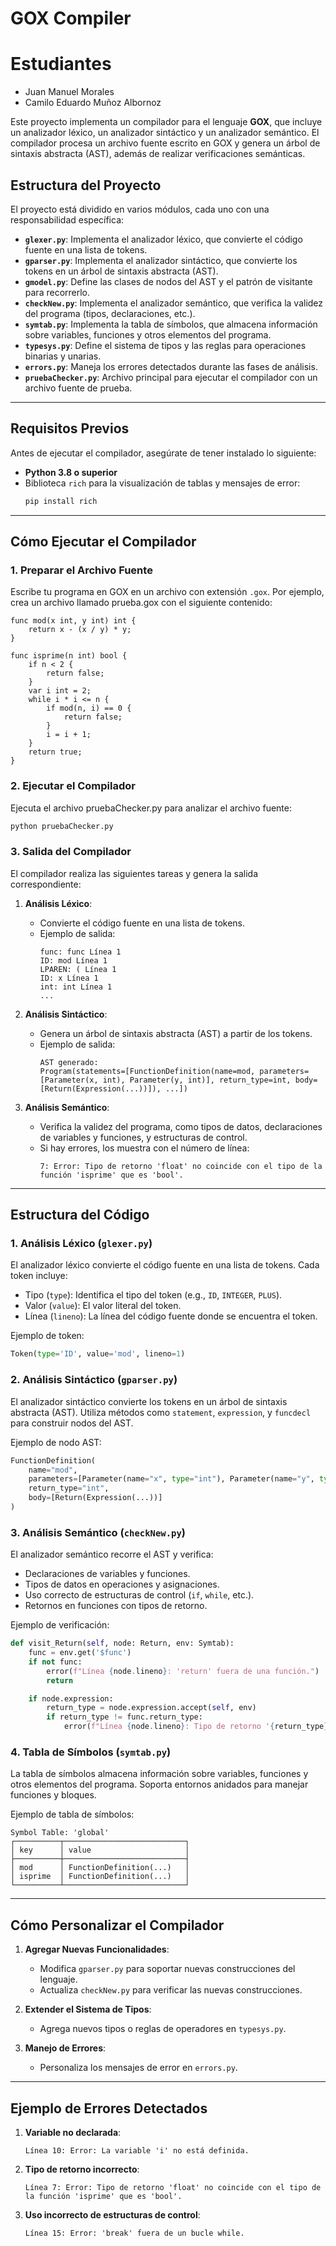 # GOX Compiler
# Estudiantes
- Juan Manuel Morales
- Camilo Eduardo Muñoz Albornoz

Este proyecto implementa un compilador para el lenguaje **GOX**, que incluye un analizador léxico, un analizador sintáctico y un analizador semántico. El compilador procesa un archivo fuente escrito en GOX y genera un árbol de sintaxis abstracta (AST), además de realizar verificaciones semánticas.

## Estructura del Proyecto

El proyecto está dividido en varios módulos, cada uno con una responsabilidad específica:

- **`glexer.py`**: Implementa el analizador léxico, que convierte el código fuente en una lista de tokens.
- **`gparser.py`**: Implementa el analizador sintáctico, que convierte los tokens en un árbol de sintaxis abstracta (AST).
- **`gmodel.py`**: Define las clases de nodos del AST y el patrón de visitante para recorrerlo.
- **`checkNew.py`**: Implementa el analizador semántico, que verifica la validez del programa (tipos, declaraciones, etc.).
- **`symtab.py`**: Implementa la tabla de símbolos, que almacena información sobre variables, funciones y otros elementos del programa.
- **`typesys.py`**: Define el sistema de tipos y las reglas para operaciones binarias y unarias.
- **`errors.py`**: Maneja los errores detectados durante las fases de análisis.
- **`pruebaChecker.py`**: Archivo principal para ejecutar el compilador con un archivo fuente de prueba.

---

## Requisitos Previos

Antes de ejecutar el compilador, asegúrate de tener instalado lo siguiente:

- **Python 3.8 o superior**
- Biblioteca `rich` para la visualización de tablas y mensajes de error:
  ```bash
  pip install rich
  ```

---

## Cómo Ejecutar el Compilador

### 1. Preparar el Archivo Fuente

Escribe tu programa en GOX en un archivo con extensión `.gox`. Por ejemplo, crea un archivo llamado prueba.gox con el siguiente contenido:

```gox
func mod(x int, y int) int {
    return x - (x / y) * y;
}

func isprime(n int) bool {
    if n < 2 {
        return false;
    }
    var i int = 2;
    while i * i <= n {
        if mod(n, i) == 0 {
            return false;
        }
        i = i + 1;
    }
    return true;
}
```

### 2. Ejecutar el Compilador

Ejecuta el archivo pruebaChecker.py para analizar el archivo fuente:

```bash
python pruebaChecker.py
```

### 3. Salida del Compilador

El compilador realiza las siguientes tareas y genera la salida correspondiente:

1. **Análisis Léxico**:
   - Convierte el código fuente en una lista de tokens.
   - Ejemplo de salida:
     ```
     func: func Línea 1
     ID: mod Línea 1
     LPAREN: ( Línea 1
     ID: x Línea 1
     int: int Línea 1
     ...
     ```

2. **Análisis Sintáctico**:
   - Genera un árbol de sintaxis abstracta (AST) a partir de los tokens.
   - Ejemplo de salida:
     ```
     AST generado:
     Program(statements=[FunctionDefinition(name=mod, parameters=[Parameter(x, int), Parameter(y, int)], return_type=int, body=[Return(Expression(...))]), ...])
     ```

3. **Análisis Semántico**:
   - Verifica la validez del programa, como tipos de datos, declaraciones de variables y funciones, y estructuras de control.
   - Si hay errores, los muestra con el número de línea:
     ```
     7: Error: Tipo de retorno 'float' no coincide con el tipo de la función 'isprime' que es 'bool'.
     ```

---

## Estructura del Código

### 1. **Análisis Léxico (`glexer.py`)**

El analizador léxico convierte el código fuente en una lista de tokens. Cada token incluye:

- Tipo (`type`): Identifica el tipo del token (e.g., `ID`, `INTEGER`, `PLUS`).
- Valor (`value`): El valor literal del token.
- Línea (`lineno`): La línea del código fuente donde se encuentra el token.

Ejemplo de token:
```python
Token(type='ID', value='mod', lineno=1)
```

### 2. **Análisis Sintáctico (`gparser.py`)**

El analizador sintáctico convierte los tokens en un árbol de sintaxis abstracta (AST). Utiliza métodos como `statement`, `expression`, y `funcdecl` para construir nodos del AST.

Ejemplo de nodo AST:
```python
FunctionDefinition(
    name="mod",
    parameters=[Parameter(name="x", type="int"), Parameter(name="y", type="int")],
    return_type="int",
    body=[Return(Expression(...))]
)
```

### 3. **Análisis Semántico (`checkNew.py`)**

El analizador semántico recorre el AST y verifica:

- Declaraciones de variables y funciones.
- Tipos de datos en operaciones y asignaciones.
- Uso correcto de estructuras de control (`if`, `while`, etc.).
- Retornos en funciones con tipos de retorno.

Ejemplo de verificación:
```python
def visit_Return(self, node: Return, env: Symtab):
    func = env.get('$func')
    if not func:
        error(f"Línea {node.lineno}: 'return' fuera de una función.")
        return

    if node.expression:
        return_type = node.expression.accept(self, env)
        if return_type != func.return_type:
            error(f"Línea {node.lineno}: Tipo de retorno '{return_type}' no coincide con el tipo de la función '{func.name}' que es '{func.return_type}'.")
```

### 4. **Tabla de Símbolos (`symtab.py`)**

La tabla de símbolos almacena información sobre variables, funciones y otros elementos del programa. Soporta entornos anidados para manejar funciones y bloques.

Ejemplo de tabla de símbolos:
```
Symbol Table: 'global'
┌──────────┬───────────────────────────┐
│ key      │ value                     │
├──────────┼───────────────────────────┤
│ mod      │ FunctionDefinition(...)   │
│ isprime  │ FunctionDefinition(...)   │
└──────────┴───────────────────────────┘
```

---

## Cómo Personalizar el Compilador

1. **Agregar Nuevas Funcionalidades**:
   - Modifica `gparser.py` para soportar nuevas construcciones del lenguaje.
   - Actualiza `checkNew.py` para verificar las nuevas construcciones.

2. **Extender el Sistema de Tipos**:
   - Agrega nuevos tipos o reglas de operadores en `typesys.py`.

3. **Manejo de Errores**:
   - Personaliza los mensajes de error en `errors.py`.

---

## Ejemplo de Errores Detectados

1. **Variable no declarada**:
   ```
   Línea 10: Error: La variable 'i' no está definida.
   ```

2. **Tipo de retorno incorrecto**:
   ```
   Línea 7: Error: Tipo de retorno 'float' no coincide con el tipo de la función 'isprime' que es 'bool'.
   ```

3. **Uso incorrecto de estructuras de control**:
   ```
   Línea 15: Error: 'break' fuera de un bucle while.
   ```
